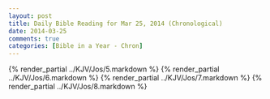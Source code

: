 ```yaml
---
layout: post
title: Daily Bible Reading for Mar 25, 2014 (Chronological)
date: 2014-03-25
comments: true
categories: [Bible in a Year - Chron]
---
```

{% render_partial ../KJV/Jos/5.markdown %}
{% render_partial ../KJV/Jos/6.markdown %}
{% render_partial ../KJV/Jos/7.markdown %}
{% render_partial ../KJV/Jos/8.markdown %}
